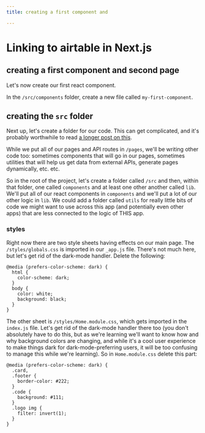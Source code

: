```yaml
---
title: creating a first component and

---
```


# Linking to airtable in Next.js

## creating a first component and second page

Let's now create our first react component.

In the `/src/components` folder, create a new file called `my-first-component`.

## creating the `src` folder

Next up, let's create a folder for our code. This can get complicated, and it's probably worthwhile to read [a longer post on this](https://giancarlobuomprisco.com/next/a-scalable-nextjs-project-structure). 

While we put all of our pages and API routes in `/pages`, we'll be writing other code too: sometimes components that will go in our pages, sometimes utilities that will help us get data from external APIs, generate pages dynamically, etc. etc.

So in the root of the project, let's create a folder called `/src` and then, within that folder, one called `components` and at least one other another called `lib`. We'll put all of our react components in `components` and we'll put a lot of our other logic in `lib`. We could add a folder called `utils` for really little bits of code we might want to use across this app (and potentially even other apps) that are less connected to the logic of THIS app.

### styles

Right now there are two style sheets having effects on our main page. The `/styles/globals.css` is imported in our `_app.js` file. There's not much here, but let's get rid of the dark-mode handler. Delete the following:

```
@media (prefers-color-scheme: dark) {
  html {
    color-scheme: dark;
  }
  body {
    color: white;
    background: black;
  }
}
```

The other sheet is `/styles/Home.module.css`, which gets imported in the `index.js` file. Let's get rid of the dark-mode handler there too (you don't absolutely have to do this, but as we're learning we'll want to know how and why background colors are changing, and while it's a cool user experience to make things dark for dark-mode-preferring users, it will be too confusing to manage this while we're learning). So in `Home.module.css` delete this part:

```
@media (prefers-color-scheme: dark) {
  .card,
  .footer {
    border-color: #222;
  }
  .code {
    background: #111;
  }
  .logo img {
    filter: invert(1);
  }
}

```